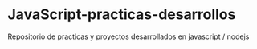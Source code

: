 # JavaScript-practicas-desarrollos
Repositorio de practicas y proyectos desarrollados en javascript / nodejs
